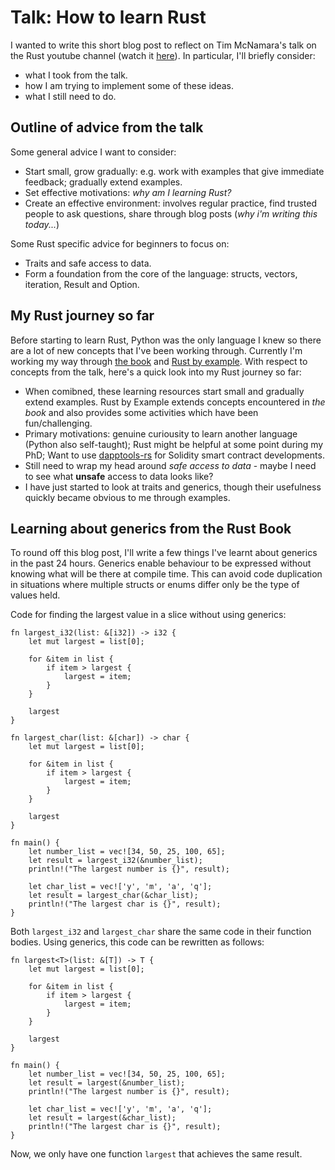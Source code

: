 # Talk: How to learn Rust

I wanted to write this short blog post to reflect on Tim McNamara's talk on the Rust youtube channel (watch it [here](https://www.youtube.com/watch?v=sDtQaO5_SOw)). In particular, I'll briefly consider:

- what I took from the talk.
- how I am trying to implement some of these ideas.
- what I still need to do.

## Outline of advice from the talk

Some general advice I want to consider:
- Start small, grow gradually: e.g. work with examples that give immediate feedback; gradually extend examples.
- Set effective motivations: *why am I learning Rust?*
- Create an effective environment: involves regular practice, find trusted people to ask questions, share through blog posts (*why i'm writing this today...*)

Some Rust specific advice for beginners to focus on:
- Traits and safe access to data.
- Form a foundation from the core of the language: structs, vectors, iteration, Result and Option.

## My Rust journey so far

Before starting to learn Rust, Python was the only language I knew so there are a lot of new concepts that I've been working through. Currently I'm working my way through [the book](https://doc.rust-lang.org/book/) and [Rust by example](https://doc.rust-lang.org/stable/rust-by-example/). With respect to concepts from the talk, here's a quick look into my Rust journey so far:
- When comibned, these learning resources start small and gradually extend examples. Rust by Example extends concepts encountered in *the book* and also provides some activities which have been fun/challenging. 
- Primary motivations:	genuine curiousity to learn another language (Python also self-taught); Rust might be helpful at some point during my PhD; Want to use [dapptools-rs](https://github.com/gakonst/dapptools-rs) for Solidity smart contract developments.
- Still need to wrap my head around *safe access to data* - maybe I need to see what **unsafe** access to data looks like?
- I have just started to look at traits and generics, though their usefulness quickly became obvious to me through examples.

## Learning about generics from the Rust Book
To round off this blog post, I'll write a few things I've learnt about generics in the past 24 hours. Generics enable behaviour to be expressed without knowing what will be there at compile time. This can avoid code duplication in situations where multiple structs or enums differ only be the type of values held.

Code for finding the largest value in a slice without using generics:

    fn largest_i32(list: &[i32]) -> i32 {
        let mut largest = list[0];
        
        for &item in list {
            if item > largest {
                largest = item;
            }
        }
        
        largest
    }
    
    fn largest_char(list: &[char]) -> char {
        let mut largest = list[0];
        
        for &item in list {
            if item > largest {
                largest = item;
            }
        }
        
        largest
    }
    
    fn main() {
        let number_list = vec![34, 50, 25, 100, 65];
        let result = largest_i32(&number_list);
        println!("The largest number is {}", result);
        
        let char_list = vec!['y', 'm', 'a', 'q'];
        let result = largest_char(&char_list);
        println!("The largest char is {}", result);
    }

Both `largest_i32` and `largest_char` share the same code in their function bodies. Using generics, this code can be rewritten as follows:

    fn largest<T>(list: &[T]) -> T {
        let mut largest = list[0];
        
        for &item in list {
            if item > largest {
                largest = item;
            }
        }
        
        largest
    }
    
    fn main() {
        let number_list = vec![34, 50, 25, 100, 65];
        let result = largest(&number_list);
        println!("The largest number is {}", result);
        
        let char_list = vec!['y', 'm', 'a', 'q'];
        let result = largest(&char_list);
        println!("The largest char is {}", result);
    }

Now, we only have one function `largest` that achieves the same result.
    
    


